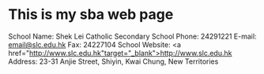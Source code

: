 # This is my sba web page
School Name: Shek Lei Catholic Secondary School
Phone: 24291221
E-mail: <a class="email" href="mailto:email@slc.edu.hk"> email@slc.edu.hk </a>
Fax: 24227104
School Website: <a href="http://www.slc.edu.hk"target="_blank">http://www.slc.edu.hk</a>
Address: 23-31 Anjie Street, Shiyin, Kwai Chung, New Territories
